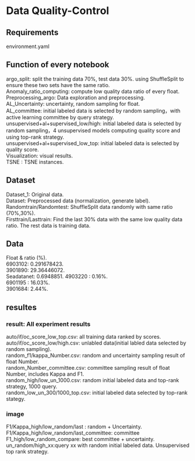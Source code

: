# Data Quality-Control

## Requirements
 environment.yaml
 
## Function of every notebook
 argo_split: split the training data 70%, test data 30%. using ShuffleSplit to ensure these two sets have the same ratio.  
 Anomaly_ratio_computing: compute low quality data ratio of every float.  
 Preprocessing_argo: Data exploration and preprocessing.  
 AL_Uncertainty: uncertainty, random sampling for float.  
 AL_committee: initial labeled data is selected by random sampling，with active learning committee by query strategy.    
 unsupervised+al+supervised_low/high: initial labeled data is selected by random sampling，4 unsupervised models computing quality score and using top-rank strategy.    
 unsupervised+al+supervised_low_top: initial labeled data is selected by quality score.    
 Visualization: visual results.  
 TSNE : TSNE instances.
 
## Dataset
 Dataset_1: Original data.  
 Dataset: Preprocessed data (normalization, generate label).  
 Randomtrain/Randomtest: ShuffleSplit data randomly with same ratio (70%,30%).  
 Firsttrain/Lasttrain: Find the last 30% data with the same low quality data ratio. The rest data is training data.   

## Data
 Float & ratio (%).  
 6903102: 0.291678423.  
 3901890: 29.36446072.  
 Seadatanet: 0.6948851. 
 4903220 : 0.16%.  
 6901195 : 16.03%.  
 3901684: 2.44%.  
 
## resultes
### result: All experiment results
  auto/if/oc_score_low_top.csv: all training data ranked by scores.  
  auto/if/oc_score_low/high.csv: unlabled data(initial labled data selected by random sampling).  
  random_f1/kappa_Number.csv: random and uncertainty sampling result of float Number.   
  random_Number_committee.csv: committee sampling result of float Number, includes Kappa and F1.  
  random_high/low_un_1000.csv: random initial labeled data and top-rank strategy, 1000 query.  
  random_low_un_300/1000_top.csv: initial labeled data selected by top-rank stategy.
### image
  F1/Kappa_high/low_random/last : random + Uncertainty. 
  F1/Kappa_high/low_random/last_committee: committee    
  F1_high/low_random_compare: best committee + uncertainty.  
  un_random/high_xx:query xx with random initial labeled data. Unsupervised top rank strategy.  

  
